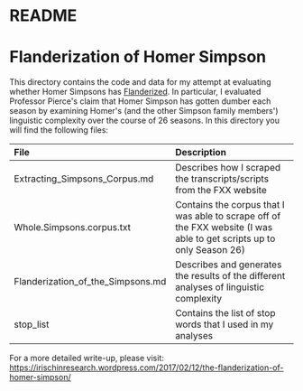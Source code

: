 README
================

Flanderization of Homer Simpson
===============================

This directory contains the code and data for my attempt at evaluating whether Homer Simpsons has [Flanderized](http://tvtropes.org/pmwiki/pmwiki.php/Main/Flanderization). In particular, I evaluated Professor Pierce's claim that Homer Simpson has gotten dumber each season by examining Homer's (and the other Simpson family members') linguistic complexity over the course of 26 seasons. In this directory you will find the following files:

| File                                 | Description                                                                                                           |
|:-------------------------------------|:----------------------------------------------------------------------------------------------------------------------|
| Extracting\_Simpsons\_Corpus.md      | Describes how I scraped the transcripts/scripts from the FXX website                                                  |
| Whole.Simpsons.corpus.txt            | Contains the corpus that I was able to scrape off of the FXX website (I was able to get scripts up to only Season 26) |
| Flanderization\_of\_the\_Simpsons.md | Describes and generates the results of the different analyses of linguistic complexity                                |
| stop\_list                           | Contains the list of stop words that I used in my analyses                                                            |

For a more detailed write-up, please visit: https://irischinresearch.wordpress.com/2017/02/12/the-flanderization-of-homer-simpson/
